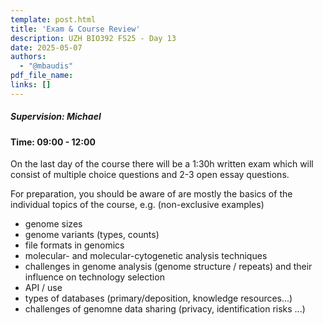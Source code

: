 ```yaml
---
template: post.html
title: 'Exam & Course Review'
description: UZH BIO392 FS25 - Day 13
date: 2025-05-07
authors:
  - "@mbaudis"
pdf_file_name: 
links: []
---
```


##### Supervision: Michael
#### Time: 09:00 - 12:00

On the last day of the course there will be a 1:30h written exam which will consist
of multiple choice questions and 2-3 open essay questions.

For preparation, you should be aware of are mostly the basics of the individual
topics of the course, e.g. (non-exclusive examples)<!--more-->

* genome sizes
* genome variants (types, counts)
* file formats in genomics 
* molecular- and molecular-cytogenetic analysis techniques
* challenges in genome analysis (genome structure / repeats) and their influence
  on technology selection
* API / use
* types of databases (primary/deposition, knowledge resources...)
* challenges of genomne data sharing (privacy, identification risks ...)
